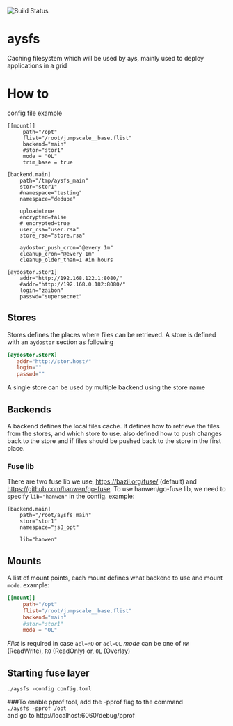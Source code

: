 ![Build Status](https://travis-ci.org/Jumpscale/aysfs.svg?branch=master)

# aysfs
Caching filesystem which will be used by ays, mainly used to deploy applications in a grid

# How to
config file example
```
[[mount]]
     path="/opt"
     flist="/root/jumpscale__base.flist"
     backend="main"
     #stor="stor1"
     mode = "OL"
     trim_base = true

[backend.main]
    path="/tmp/aysfs_main"
    stor="stor1"
    #namespace="testing"
    namespace="dedupe"
    
    upload=true
    encrypted=false
    # encrypted=true
    user_rsa="user.rsa"
    store_rsa="store.rsa"

    aydostor_push_cron="@every 1m"
    cleanup_cron="@every 1m"
    cleanup_older_than=1 #in hours

[aydostor.stor1]
    addr="http://192.168.122.1:8080/"
    #addr="http://192.168.0.182:8080/"
    login="zaibon"
    passwd="supersecret"
```
## Stores 
Stores defines the places where files can be retrieved. A store is defined with an `aydostor` section as following
```toml
[aydostor.storX]
   addr="http://stor.host/"
   login=""
   passwd=""
```
A single store can be used by multiple backend using the store name

## Backends
A backend defines the local files cache. It defines how to retrieve the files from the stores, and which store to use. also defined how to push changes back to the store and if files should be pushed back to the store in the first place.

### Fuse lib
There are two fuse lib we use, https://bazil.org/fuse/ (default) and https://github.com/hanwen/go-fuse.
To use hanwen/go-fuse lib, we need to specify `lib="hanwen"` in the config.
example:
```
[backend.main]
    path="/root/aysfs_main"
    stor="stor1"
    namespace="js8_opt"

    lib="hanwen"
```

## Mounts
A list of mount points, each mount defines what backend to use and mount `mode`. example:
```toml
[[mount]]
     path="/opt"
     flist="/root/jumpscale__base.flist"
     backend="main"
     #stor="stor1"
     mode = "OL"
```
*Flist* is required in case `acl=RO` or `acl=OL`
*mode* can be one of `RW` (ReadWrite), `RO` (ReadOnly) or, `OL` (Overlay)

## Starting fuse layer
```./aysfs -config config.toml ```

###To enable pprof tool, add the -pprof flag to the command  
```./aysfs -pprof /opt```  
and go to http://localhost:6060/debug/pprof
